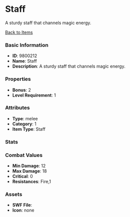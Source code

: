 # Staff

A sturdy staff that channels magic energy.

[Back to Items](../items.md)

### Basic Information

- **ID**: 9800212
- **Name**: Staff
- **Description**: A sturdy staff that channels magic energy.

### Properties

- **Bonus**: 2
- **Level Requirement**: 1

### Attributes

- **Type**: melee     
- **Category**: 1
- **Item Type**: Staff

### Stats


### Combat Values

- **Min Damage**: 12
- **Max Damage**: 18
- **Critical**: 0
- **Resistances**: Fire,1

### Assets

- **SWF File**: 
- **Icon**: none

